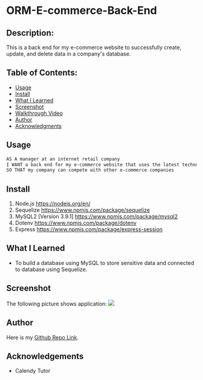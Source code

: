 # ORM-E-commerce-Back-End

## Description:
This is a back end for my e-commerce website to successfully create, update, and delete data in a company's database.

## Table of Contents:
- [Usage](#Usage)
- [Install](#Install)
- [What I Learned](#What-I-Learned)
- [Screenshot](#Screeshot)
- [Walkthrough Video](#Walkthrough-Video)
- [Author](#Author)
- [Acknowledgments](#Acknowledgments)

## Usage
```md
AS A manager at an internet retail company
I WANT a back end for my e-commerce website that uses the latest technologies
SO THAT my company can compete with other e-commerce companies
```

## Install
1. Node.js https://nodejs.org/en/
2. Sequelize https://www.npmjs.com/package/sequelize
3. MySQL2 [Version 3.9.1] https://www.npmjs.com/package/mysql2
4. Dotenv https://www.npmjs.com/package/dotenv
6. Express https://www.npmjs.com/package/express-session

## What I Learned
- To build a database using MySQL to store sensitive data and connected to database using Sequelize. 

## Screenshot
The following picture shows application:
![](./public/images/Screenshot.png)

## Author
Here is my <a href="https://github.com/arielRvaldez/ORM-E-commerce-Back-End.git" target="_blank">Github Repo Link</a>.

## Acknowledgements
- Calendy Tutor